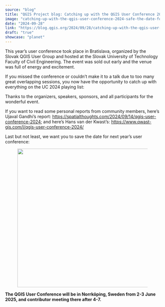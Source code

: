 ```yaml
---
source: "blog"
title: "QGIS Project blog: Catching up with the QGIS User Conference 2024 & Save the Date for 2025"
image: "catching-up-with-the-qgis-user-conference-2024-safe-the-date-for-2025."
date: "2024-09-28"
link: "https://blog.qgis.org/2024/09/28/catching-up-with-the-qgis-user-conference-2024-safe-the-date-for-2025/"
draft: "true"
showcase: "planet"
---
```


<p>This year&#8217;s user conference took place in Bratislava, organized by the Slovak QGIS User Group and hosted at the Slovak University of Technology Faculty of Civil Engineering. The event was sold out early and the venue was full of energy and excitement.</p>



<p>If you missed the conference or couldn&#8217;t make it to a talk due to too many great overlapping sessions, you now have the opportunity to catch up with everything on the UC 2024 playing list: </p>



<figure class="wp-block-embed is-type-video is-provider-youtube wp-block-embed-youtube wp-embed-aspect-16-9 wp-has-aspect-ratio"><div class="wp-block-embed__wrapper">
<div class="jetpack-video-wrapper"><div class="embed-youtube"></div></div>
</div></figure>



<p>Thanks to the organizers, speakers, sponsors, and all participants for the wonderful event.</p>



<p>If you want to read some personal reports from community members, here&#8217;s Ujaval Gandhi&#8217;s report: <a href="https://spatialthoughts.com/2024/09/14/qgis-user-conference-2024">https://spatialthoughts.com/2024/09/14/qgis-user-conference-2024</a>; and here&#8217;s Hans van der Kwast&#8217;s: <a href="https://www.qwast-gis.com/l/qgis-user-conference-2024/">https://www.qwast-gis.com/l/qgis-user-conference-2024/</a></p>



<p>Last but not least, we want you to save the date for next year&#8217;s user conference:</p>



<figure class="wp-block-image size-large"><a href="https://blog.qgis.org/wp-content/uploads/2024/09/img_8700.webp"><img alt="" class="wp-image-3116" height="450" src="https://blog.qgis.org/wp-content/uploads/2024/09/img_8700.webp?w=600" width="600" /></a></figure>



<p><strong>The QGIS User Conference will be in Norrköping, Sweden from 2-3 June 2025, and contributor meeting there after 4-7.</strong></p>
